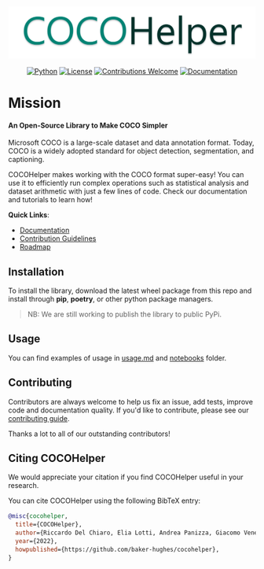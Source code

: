 <div align="center">
  <img src="./doc/src/logo_light.png">
</div>
<div align="center">

  [![Python](https://img.shields.io/badge/python-v3.8.0+-success.svg)](https://www.python.org/)
  [![License](https://img.shields.io/badge/License-Apache_2.0-yellowgreen.svg)](http://www.apache.org/licenses/LICENSE-2.0)
  [![Contributions Welcome](https://img.shields.io/badge/contributions-welcome-brightgreen.svg?style=flat)](.github/contributing.md)
  [![Documentation](https://img.shields.io/badge/api-reference-blue.svg)](https://ailab-bh.github.io/cocohelper/apigen.html)
</div>

# Mission 
#### An Open-Source Library to Make COCO Simpler
Microsoft COCO is a large-scale dataset and data annotation format.
Today, COCO is a widely adopted standard for object detection, segmentation, and captioning.

COCOHelper makes working with the COCO format super-easy! 
You can use it to efficiently run complex operations such as statistical 
analysis and dataset arithmetic with just a few lines of code. 
Check our documentation and tutorials to learn how!

**Quick Links**:
 - [Documentation](https://ailab-bh.github.io/cocohelper/)
 - [Contribution Guidelines](doc/src-man/contributing.md)
 - [Roadmap](doc/src-man/roadmap.md)

 

## Installation
To install the library, download the latest wheel package from this repo
and install through **pip**, **poetry**, or other python package managers.

> NB: We are still working to publish the library to public PyPi.



## Usage
You can find examples of usage in [usage.md](doc/src-man/usage.md) and [notebooks](notebooks/) folder.



## Contributing
Contributors are always welcome to help us fix an issue, add tests, improve
code and documentation quality. If you'd like to contribute, please see our [contributing guide](doc/src-man/contributing.md).

Thanks a lot to all of our outstanding contributors!


  
## Citing COCOHelper
  
We would appreciate your citation if you find COCOHelper useful in your 
research.

You can cite COCOHelper using the following BibTeX entry:

```bibtex  
@misc{cocohelper,  
  title={COCOHelper},  
  author={Riccardo Del Chiaro, Elia Lotti, Andrea Panizza, Giacomo Veneri, Gabriele Valvano},  
  year={2022},  
  howpublished={https://github.com/baker-hughes/cocohelper},  
}  
```
